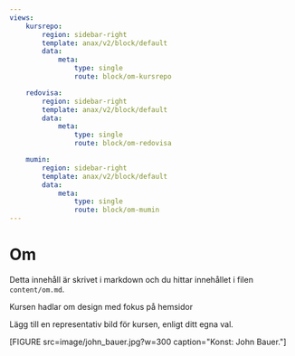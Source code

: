 ```yaml
---
views:
    kursrepo:
        region: sidebar-right
        template: anax/v2/block/default
        data:
            meta:
                type: single
                route: block/om-kursrepo

    redovisa:
        region: sidebar-right
        template: anax/v2/block/default
        data:
            meta:
                type: single
                route: block/om-redovisa

    mumin:
        region: sidebar-right
        template: anax/v2/block/default
        data:
            meta:
                type: single
                route: block/om-mumin              
---
```

Om
=========================

Detta innehåll är skrivet i markdown och du hittar innehållet i filen `content/om.md`.

Kursen hadlar om design med fokus på hemsidor

Lägg till en representativ bild för kursen, enligt ditt egna val.

[FIGURE src=image/john_bauer.jpg?w=300 caption="Konst: John Bauer."]
